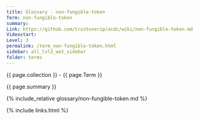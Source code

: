 ```yaml
---
title: Glossary - non-fungible-token
Term: non-fungible-token
summary: 
Link: https://github.com/trustoverip/acdc/wiki/non-fungible-token.md
Videostart: 
Level: 3
permalink: /term_non-fungible-token.html
sidebar: all_lvl3_wot_sidebar
folder: terms
---
```


{{ page.collection }} - {{ page.Term }}

   {{ page.summary }}

{% include_relative glossary/non-fungible-token.md %}

 {% include links.html %} 
